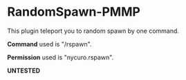 # RandomSpawn-PMMP
This plugin teleport you to random spawn by one command.


**Command** used is "/rspawn".

**Permission** used is "nycuro.rspawn".

**UNTESTED**
